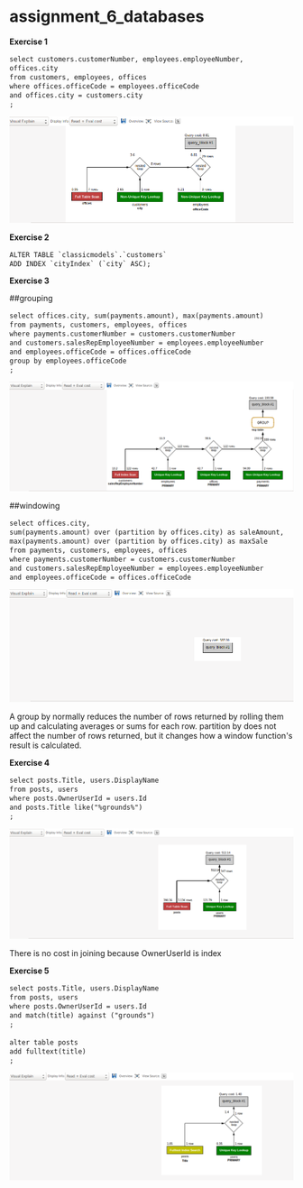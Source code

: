 # assignment_6_databases


**Exercise 1**

```
select customers.customerNumber, employees.employeeNumber, offices.city
from customers, employees, offices
where offices.officeCode = employees.officeCode 
and offices.city = customers.city
;
```

![alt text](https://raw.githubusercontent.com/lovrobiljeskovic/assignment_6_databases/master/exercise1.png)


**Exercise 2**

```
ALTER TABLE `classicmodels`.`customers` 
ADD INDEX `cityIndex` (`city` ASC);
```


**Exercise 3**

##grouping

```
select offices.city, sum(payments.amount), max(payments.amount)
from payments, customers, employees, offices
where payments.customerNumber = customers.customerNumber
and customers.salesRepEmployeeNumber = employees.employeeNumber
and employees.officeCode = offices.officeCode
group by employees.officeCode
;
```

![alt text](https://raw.githubusercontent.com/lovrobiljeskovic/assignment_6_databases/master/exercise3_1.0.png)

##windowing

```
select offices.city,
sum(payments.amount) over (partition by offices.city) as saleAmount,
max(payments.amount) over (partition by offices.city) as maxSale
from payments, customers, employees, offices
where payments.customerNumber = customers.customerNumber
and customers.salesRepEmployeeNumber = employees.employeeNumber
and employees.officeCode = offices.officeCode
```

![alt text](https://raw.githubusercontent.com/lovrobiljeskovic/assignment_6_databases/master/exercise3_2.0.png)


A group by normally reduces the number of rows returned by rolling them up and calculating averages or sums for each row.  partition by does not affect the number of rows returned, but it changes how a window function's result is calculated.


**Exercise 4**

```
select posts.Title, users.DisplayName
from posts, users
where posts.OwnerUserId = users.Id
and posts.Title like("%grounds%")
;
```

![alt text](https://raw.githubusercontent.com/lovrobiljeskovic/assignment_6_databases/master/exercise4.png)


There is no cost in joining because OwnerUserId is index


**Exercise 5**

```
select posts.Title, users.DisplayName
from posts, users
where posts.OwnerUserId = users.Id
and match(title) against ("grounds")
;

alter table posts
add fulltext(title)
;
```

![alt text](https://raw.githubusercontent.com/lovrobiljeskovic/assignment_6_databases/master/exercise5.png)





